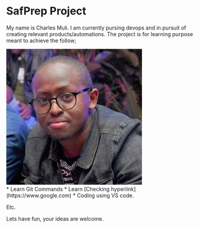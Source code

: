 # SafPrep Project
My name is Charles Muli. I am currently pursing devops and in pursuit of creating relevant products/automations. The project is for learning purpose meant to achieve the follow;
<link rel="stylesheet" href="css/style.css" type="text/css">
<div class="sidebar">
<img src="images/chax.jpg" alt="Image of Charles">
</div>
* Learn Git Commands
* Learn [Checking hyperlink](https://www.google.com)
* Coding using VS code.

Etc.

Lets have fun, your ideas are welcome.


